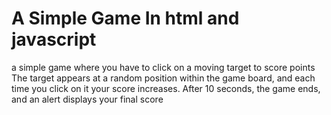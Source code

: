 # A Simple Game In html and javascript
a simple game where you have to click on a moving target to score points
The target appears at a random position within the game board, and each time you click on it
your score increases. After 10 seconds, the game ends, and an alert displays your final score
